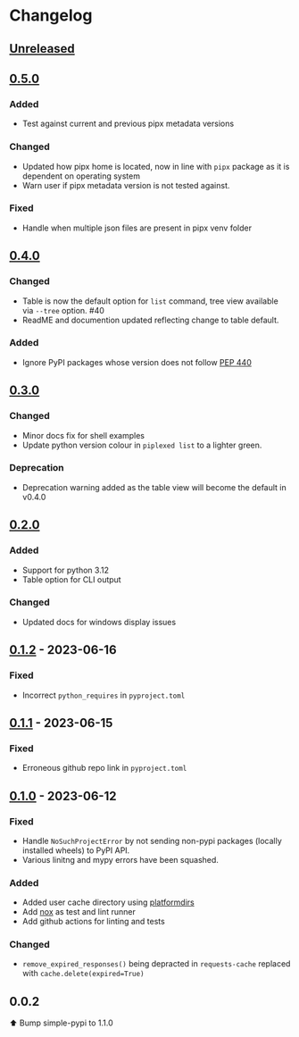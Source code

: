 # Changelog

## [Unreleased](https://github.com/aj-white/piplexed/compare/v0.5.0...HEAD)

## [0.5.0](https://github.com/aj-white/piplexed/compare/v0.4.0...v0.5.0)

### Added
- Test against current and previous pipx metadata versions

### Changed
- Updated how pipx home is located, now in line with `pipx` package as it is dependent on operating system
- Warn user if pipx metadata version is not tested against.

### Fixed
- Handle when multiple json files are present in pipx venv folder

## [0.4.0](https://github.com/aj-white/piplexed/compare/v0.3.0...v0.4.0)

### Changed
- Table is now the default option for `list` command, tree view available via `--tree` option. #40
- ReadME and documention updated reflecting change to table default.

### Added
- Ignore PyPI packages whose version does not follow [PEP 440](https://peps.python.org/pep-0440/)

## [0.3.0](https://github.com/aj-white/piplexed/compare/v0.2.0...v0.3.0)

### Changed
- Minor docs fix for shell examples
- Update python version colour in `piplexed list` to a lighter green.

### Deprecation
- Deprecation warning added as the table view will become the default in v0.4.0

## [0.2.0](https://github.com/aj-white/piplexed/compare/v0.1.2...v0.2.0)

### Added

- Support for python 3.12
- Table option for CLI output

### Changed

- Updated docs for windows display issues


## [0.1.2](https://github.com/aj-white/piplexed/compare/v0.1.1...v0.1.2) - 2023-06-16

### Fixed

- Incorrect `python_requires` in `pyproject.toml`

## [0.1.1](https://github.com/aj-white/piplexed/compare/v0.1.0...v0.1.1) - 2023-06-15

### Fixed

- Erroneous github repo link in `pyproject.toml`

## [0.1.0](https://github.com/aj-white/piplexed/tag/v0.1.0) - 2023-06-12

### Fixed

- Handle `NoSuchProjectError` by not sending non-pypi packages (locally installed wheels) to PyPI API.
- Various linitng and mypy errors have been squashed.



### Added

- Added user cache directory using [platformdirs](https://github.com/platformdirs/platformdirs)
- Add [nox](https://github.com/wntrblm/nox) as test and lint runner
- Add github actions for linting and tests

### Changed

- `remove_expired_responses()` being depracted in `requests-cache` replaced with `cache.delete(expired=True)`


## 0.0.2

⬆ Bump simple-pypi to 1.1.0
